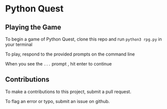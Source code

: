 # Python Quest

## Playing the Game
To begin a game of Python Quest, clone this repo and run ```python3 rpg.py``` in your terminal

To play, respond to the provided prompts on the command line

When you see the ```...``` prompt , hit enter to continue

## Contributions
To make a contributions to this project, submit a pull request.

To flag an error or typo, submit an issue on github.
